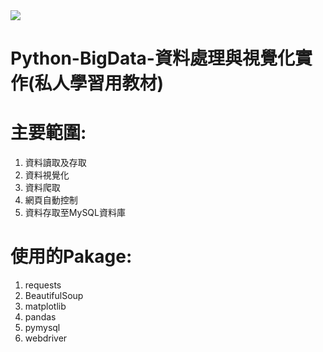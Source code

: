 <img src="https://img.shields.io/badge/%E8%B3%87%E6%96%99%E8%99%95%E7%90%86-Python-blue">

# Python-BigData-資料處理與視覺化實作(私人學習用教材)

# 主要範圍:
1. 資料讀取及存取
2. 資料視覺化
3. 資料爬取
4. 網頁自動控制
5. 資料存取至MySQL資料庫

# 使用的Pakage:
1. requests
2. BeautifulSoup
3. matplotlib
4. pandas
5. pymysql
6. webdriver